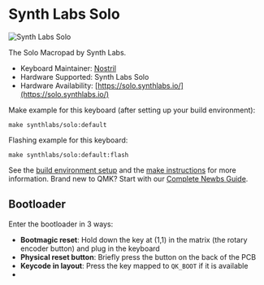 # Synth Labs Solo

![Synth Labs Solo](https://i.imgur.com/uVUtfksh.png)

The Solo Macropad by Synth Labs.

* Keyboard Maintainer: [Nostril](https://github.com/hongaaronc)
* Hardware Supported: Synth Labs Solo
* Hardware Availability: [https://solo.synthlabs.io/](https://solo.synthlabs.io/)

Make example for this keyboard (after setting up your build environment):

    make synthlabs/solo:default
    
Flashing example for this keyboard:

    make synthlabs/solo:default:flash

See the [build environment setup](https://docs.qmk.fm/#/getting_started_build_tools) and the [make instructions](https://docs.qmk.fm/#/getting_started_make_guide) for more information. Brand new to QMK? Start with our [Complete Newbs Guide](https://docs.qmk.fm/#/newbs).

## Bootloader

Enter the bootloader in 3 ways:

* **Bootmagic reset**: Hold down the key at (1,1) in the matrix (the rotary encoder button) and plug in the keyboard
* **Physical reset button**: Briefly press the button on the back of the PCB
* **Keycode in layout**: Press the key mapped to `QK_BOOT` if it is available
* 
